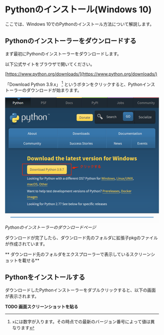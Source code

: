 # Pythonのインストール(Windows 10)
ここでは、Windows 10でのPythonのインストール方法について解説します。

## Pythonのインストーラーをダウンロードする
まず最初にPythonのインストーラーをダウンロードします。

以下公式サイトをブラウザで開いてください。

[https://www.python.org/downloads/](https://www.python.org/downloads/)

「Download Python 3.9.x」 [^1] というボタンをクリックすると、Pythonインストーラーのダウンロードが始まります。

[^1]: `x`には数字が入ります。その時点での最新のバージョン番号によって値は異なります

![Pythonのインストーラーのダウンロードページ](./python-installer-download-page-for-win.png "Pythonのインストーラーのダウンロードページ")
*Pythonのインストーラーのダウンロードページ*

ダウンロードが完了したら、ダウンロード先のフォルダに拡張子pkgのファイルが作成されています。

** ダウンロード先のフォルダをエクスプローラーで表示しているスクリーンショットを載せる**

## Pythonをインストールする
ダウンロードしたPythonインストーラーをダブルクリックすると、以下の画面が表示されます。

**TODO 画面スクリーンショットを貼る**
